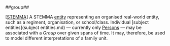 ##group##

\[[STEMMA](SOURCES.md#STEMMA)\] A STEMMA [entity](entity.md) representing an organised real-world entity, such as a regiment, organisation, or school/class.  Individual [subject entities](subject entities.md) — currently only [Persons](person.md) — may be associated with a *Group* over given spans of time. It may, therefore, be used to model different interpretations of a family unit.
